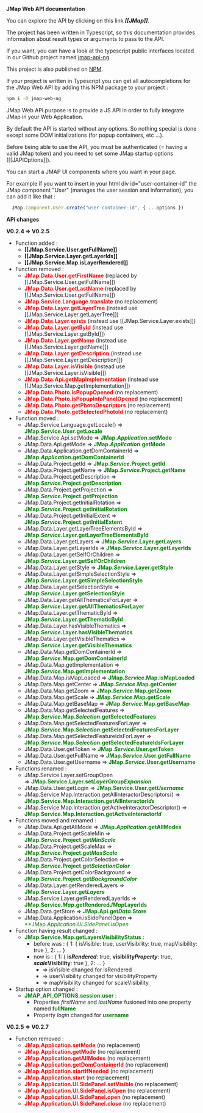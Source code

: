**JMap Web API documentation**

You can explore the API by clicking on this link ***[[JMap]]***.

The project has been written in Typescript, so this documentation provides information about result types or arguments to pass to the API.

If you want, you can have a look at the typescript public interfaces located in our Github project named [jmap-api-ng](https://github.com/k2geospatial/jmap-api-ng).

This project is also published on [NPM](https://www.npmjs.com/package/jmap-api-ng).

If your project is written in Typescript you can get all autocompletions for the JMap Web API by adding this NPM package to your project :
```bash
npm i -D jmap-web-ng
```

JMap Web API purpose is to provide a JS API in order to fully integrate JMap in your Web Application.

By default the API is started without any options. So nothing special is done except some DOM initializations (for popup containers, etc ...).

Before being able to use the API, you must be authenticated (= having a valid JMap token) and you need to set some JMap startup options ([[JAPIOptions]]).

You can start a JMAP UI components where you want in your page.

For example if you want to insert in your html div id="user-container-id" the JMap component "User" (manages the user session and information), you can add it like that :
```ts
  JMap.Component.User.create("user-container-id", { ...options })
```

**API changes**

**V0.2.4 => V0.2.5**
 - Function added :
    - **[[JMap.Service.User.getFullName]]**
    - **[[JMap.Service.Layer.getLayerIds]]**
    - **[[JMap.Service.Map.isLayerRendered]]**
 - Function removed :
    - <span style="color:red">**JMap.Data.User.getFirstName**</span> (replaced by [[JMap.Service.User.getFullName]])
    - <span style="color:red">**JMap.Data.User.getLastName**</span> (replaced by [[JMap.Service.User.getFullName]])
    - <span style="color:red">**JMap.Service.Language.translate**</span> (no replacement)
    - <span style="color:red">**JMap.Data.Layer.getLayerTree**</span> (instead use [[JMap.Service.Layer.getLayerTree]])
    - <span style="color:red">**JMap.Data.Layer.exists**</span> (instead use [[JMap.Service.Layer.exists]])
    - <span style="color:red">**JMap.Data.Layer.getById**</span> (instead use [[JMap.Service.Layer.getById]])
    - <span style="color:red">**JMap.Data.Layer.getName**</span> (instead use [[JMap.Service.Layer.getName]])
    - <span style="color:red">**JMap.Data.Layer.getDescription**</span> (instead use [[JMap.Service.Layer.getDescription]])
    - <span style="color:red">**JMap.Data.Layer.isVisible**</span> (instead use [[JMap.Service.Layer.isVisible]])
    - <span style="color:red">**JMap.Data.Api.getMapImplementation**</span> (instead use [[JMap.Service.Map.getImplementation]])
    - <span style="color:red">**JMap.Data.Photo.isPopupOpened**</span> (no replacement)
    - <span style="color:red">**JMap.Data.Photo.isPopupInfoPanelOpened**</span> (no replacement)
    - <span style="color:red">**JMap.Data.Photo.getPhotoDescriptors**</span> (no replacement)
    - <span style="color:red">**JMap.Data.Photo.getSelectedPhotoId**</span> (no replacement)
 - Function moved :
    - JMap.Service.Language.getLocale() => <span style="color:green">**JMap.Service.*User*.getLocale**</span>
    - JMap.Service.Api.setMode => <span style="color:green">**JMap.*Application*.setMode**</span>
    - JMap.Data.Api.getMode => <span style="color:green">**JMap.*Application*.getMode**</span>
    - JMap.Data.Application.getDomContainerId => <span style="color:green">**JMap.*Application*.getDomContainerId**</span>
    - JMap.Data.Project.getId => <span style="color:green">**JMap.*Service*.Project.getId**</span>
    - JMap.Data.Project.getName => <span style="color:green">**JMap.*Service*.Project.getName**</span>
    - JMap.Data.Project.getDescription => <span style="color:green">**JMap.*Service*.Project.getDescription**</span>
    - JMap.Data.Project.getProjection => <span style="color:green">**JMap.*Service*.Project.getProjection**</span>
    - JMap.Data.Project.getInitialRotation => <span style="color:green">**JMap.*Service*.Project.getInitialRotation**</span>
    - JMap.Data.Project.getInitialExtent => <span style="color:green">**JMap.*Service*.Project.getInitialExtent**</span>
    - JMap.Data.Layer.getLayerTreeElementsById => <span style="color:green">**JMap.*Service*.Layer.getLayerTreeElementsById**</span>
    - JMap.Data.Layer.getLayers => <span style="color:green">**JMap.*Service*.Layer.getLayers**</span>
    - JMap.Data.Layer.getLayerIds => <span style="color:green">**JMap.*Service*.Layer.getLayerIds**</span>
    - JMap.Data.Layer.getSelfOrChildren => <span style="color:green">**JMap.*Service*.Layer.getSelfOrChildren**</span>
    - JMap.Data.Layer.getStyle => <span style="color:green">**JMap.*Service*.Layer.getStyle**</span>
    - JMap.Data.Layer.getSimpleSelectionStyle => <span style="color:green">**JMap.*Service*.Layer.getSimpleSelectionStyle**</span>
    - JMap.Data.Layer.getSelectionStyle => <span style="color:green">**JMap.*Service*.Layer.getSelectionStyle**</span>
    - JMap.Data.Layer.getAllThematicsForLayer => <span style="color:green">**JMap.*Service*.Layer.getAllThematicsForLayer**</span>
    - JMap.Data.Layer.getThematicById => <span style="color:green">**JMap.*Service*.Layer.getThematicById**</span>
    - JMap.Data.Layer.hasVisibleThematics => <span style="color:green">**JMap.*Service*.Layer.hasVisibleThematics**</span>
    - JMap.Data.Layer.getVisibleThematics => <span style="color:green">**JMap.*Service*.Layer.getVisibleThematics**</span>
    - JMap.Data.Map.getDomContainerId => <span style="color:green">**JMap.*Service*.Map.getDomContainerId**</span>
    - JMap.Data.Map.getImplementation => <span style="color:green">**JMap.*Service*.Map.getImplementation**</span>
    - JMap.Data.Map.isMapLoaded => <span style="color:green">**JMap.*Service*.Map.isMapLoaded**</span>
    - JMap.Data.Map.getCenter => <span style="color:green">**JMap.*Service*.Map.getCenter**</span>
    - JMap.Data.Map.getZoom => <span style="color:green">**JMap.*Service*.Map.getZoom**</span>
    - JMap.Data.Map.getScale => <span style="color:green">**JMap.*Service*.Map.getScale**</span>
    - JMap.Data.Map.getBaseMap => <span style="color:green">**JMap.*Service*.Map.getBaseMap**</span>
    - JMap.Data.Map.getSelectedFeatures => <span style="color:green">**JMap.*Service*.Map.*Selection*.getSelectedFeatures**</span>
    - JMap.Data.Map.getSelectedFeaturesForLayer => <span style="color:green">**JMap.*Service*.Map.*Selection*.getSelectedFeaturesForLayer**</span>
    - JMap.Data.Map.getSelectedFeatureIdsForLayer => <span style="color:green">**JMap.*Service*.Map.*Selection*.getSelectedFeatureIdsForLayer**</span>
    - JMap.Data.User.getToken => <span style="color:green">**JMap.*Service*.User.getToken**</span>
    - JMap.Data.User.getFullName => <span style="color:green">**JMap.*Service*.User.getFullName**</span>
    - JMap.Data.User.getUsername => <span style="color:green">**JMap.*Service*.User.getUsername**</span>
 - Functions renamed :
    - JMap.Service.Layer.setGroupOpen => <span style="color:green">**JMap.Service.Layer.set*Layer*Group*Expansion***</span>
    - JMap.Data.User.getLogin => <span style="color:green">**JMap.Service.User.get*Username***</span>
    - JMap.Service.Map.Interaction.getAllInteractorDescriptors() => <span style="color:green">**JMap.Service.Map.Interaction.getAllInteractor*Id*s**</span>
    - JMap.Service.Map.Interaction.getActiveInteractorDescriptor() => <span style="color:green">**JMap.Service.Map.Interaction.getActiveInteractor*Id***</span>
 - Functions moved and renamed :
    - JMap.Data.Api.getAllMode => <span style="color:green">**JMap.*Application*.getAllMode*s***</span>
    - JMap.Data.Project.getScaleMin => <span style="color:green">**JMap.*Service*.Project.get*MinScale***</span>
    - JMap.Data.Project.getScaleMax => <span style="color:green">**JMap.*Service*.Project.get*MaxScale***</span>
    - JMap.Data.Project.getColorSelection => <span style="color:green">**JMap.*Service*.Project.get*SelectionColor***</span>
    - JMap.Data.Project.getColorBackground => <span style="color:green">**JMap.*Service*.Project.get*BackgroundColor***</span>
    - JMap.Data.Layer.getRenderedLayers => <span style="color:green">**JMap.*Service*.Layer.get*Layers***</span>
    - JMap.Service.Layer.getRenderedLayerIds => <span style="color:green">**JMap.Service.*Map*.getRendered*JMap*LayerIds**</span>
    - JMap.Data.getStore => <span style="color:green">**JMap.Api.get*Data*.Store**</span>
    - JMap.Data.Application.isSidePanelOpen => <span style="color:green">**JMap.*Application.UI.*SidePanel.isOpen**</span>
 - Function having result changed :
    - <span style="color:green">**JMap.Service.Map.getLayersVisibilityStatus**</span> :
      - before was : { 1: { isVisible: true, userVisibility: true, mapVisibility: true }, 2: ... }
      - now is : { 1: { **is*Rendered***: true, **visibility*Property***: true, ***scale*Visibility**: true }, 2: ... }
        - => isVisible changed for isRendered
        - => userVisibility changed for visibilityProperty
        - => mapVisibility changed for scaleVisibility
 - Startup option changed :
    - <span style="color:green">**JMAP_API_OPTIONS.session.user**</span> :
      - Properties *firstName* and *lastName* fusioned into one property named <span style="color:green">**fullName**</span>
      - Property *login* changed for <span style="color:green">**username**</span>

**V0.2.5 => V0.2.7**

 - Function removed :
    - <span style="color:red">**JMap.Application.setMode**</span> (no replacement)
    - <span style="color:red">**JMap.Application.getMode**</span> (no replacement)
    - <span style="color:red">**JMap.Application.getAllModes**</span> (no replacement)
    - <span style="color:red">**JMap.Application.getDomContainerId**</span> (no replacement)
    - <span style="color:red">**JMap.Application.startIfNeeded**</span> (no replacement)
    - <span style="color:red">**JMap.Application.start**</span> (no replacement)
    - <span style="color:red">**JMap.Application.UI.SidePanel.setVisible**</span> (no replacement)
    - <span style="color:red">**JMap.Application.UI.SidePanel.isOpen**</span> (no replacement)
    - <span style="color:red">**JMap.Application.UI.SidePanel.open**</span> (no replacement)
    - <span style="color:red">**JMap.Application.UI.SidePanel.close**</span> (no replacement)
